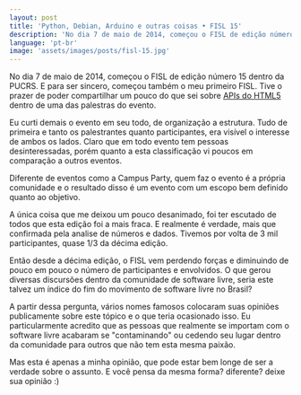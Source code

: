 ```yaml
---
layout: post
title: 'Python, Debian, Arduino e outras coisas • FISL 15'
description: 'No dia 7 de maio de 2014, começou o FISL de edição número 15 dentro da PUCRS. E para ser sincero, começou também o meu primeiro FISL.'
language: 'pt-br'
image: 'assets/images/posts/fisl-15.jpg'
---
```


<!-- more -->

No dia 7 de maio de 2014, começou o FISL de edição número 15 dentro da PUCRS. E para ser sincero, começou também o meu primeiro FISL. Tive o prazer de poder compartilhar um pouco do que sei sobre [APIs do HTML5](http://hemingway.softwarelivre.org/fisl15/high/41d/sala41d-high-201405071300.ogv) dentro de uma das palestras do evento.

Eu curti demais o evento em seu todo, de organização a estrutura. Tudo de primeira e tanto os palestrantes quanto participantes, era visível o interesse de ambos os lados. Claro que em todo evento tem pessoas desinteressadas, porém quanto a esta classificação vi poucos em comparação a outros eventos.

Diferente de eventos como a Campus Party, quem faz o evento é a própria comunidade e o resultado disso é um evento com um escopo bem definido quanto ao objetivo.

A única coisa que me deixou um pouco desanimado, foi ter escutado de todos que esta edição foi a mais fraca. E realmente é verdade, mais que confirmada pela analise de números e dados. Tivemos por volta de 3 mil participantes, quase 1/3 da décima edição.

Então desde a décima edição, o FISL vem perdendo forças e diminuindo de pouco em pouco o número de participantes e envolvidos. O que gerou diversas discursões dentro da comunidade de software livre, seria este talvez um índice do fim do movimento de software livre no Brasil?

A partir dessa pergunta, vários nomes famosos colocaram suas opiniões publicamente sobre este tópico e o que teria ocasionado isso. Eu particularmente acredito que as pessoas que realmente se importam com o software livre acabaram se "contaminando" ou cedendo seu lugar dentro da comunidade para outros que não tem esta mesma paixão.

Mas esta é apenas a minha opinião, que pode estar bem longe de ser a verdade sobre o assunto. E você pensa da mesma forma? diferente? deixe sua opinião :)

